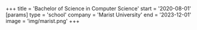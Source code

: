+++
title = 'Bachelor of Science in Computer Science'
start = '2020-08-01'
[params]
    type = 'school'
    company = 'Marist University'
    end = '2023-12-01'
    image = 'img/marist.png'
+++
